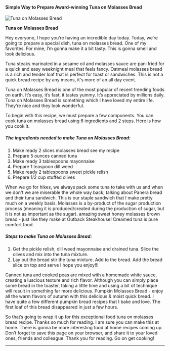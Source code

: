             

#### Simple Way to Prepare Award-winning Tuna on Molasses Bread

![Tuna on Molasses Bread](https://img-global.cpcdn.com/recipes/57edf973c233dcc6/751x532cq70/tuna-on-molasses-bread-recipe-main-photo.jpg)

**Tuna on Molasses Bread**

Hey everyone, I hope you’re having an incredible day today. Today, we’re going to prepare a special dish, tuna on molasses bread. One of my favorites. For mine, I’m gonna make it a bit tasty. This is gonna smell and look delicious.

Tuna steaks marinated in a sesame oil and molasses sauce are pan-fried for a quick and easy weeknight meal that feels fancy. Oatmeal molasses bread is a rich and tender loaf that is perfect for toast or sandwiches. This is not a quick bread recipe by any means, it's more of an all day event.

Tuna on Molasses Bread is one of the most popular of recent trending foods on earth. It’s easy, it’s fast, it tastes yummy. It’s appreciated by millions daily. Tuna on Molasses Bread is something which I have loved my entire life. They’re nice and they look wonderful.

To begin with this recipe, we must prepare a few components. You can cook tuna on molasses bread using 6 ingredients and 2 steps. Here is how you cook it.

##### The ingredients needed to make Tuna on Molasses Bread:

1.  Make ready 2 slices molasses bread see my recipe
2.  Prepare 5 ounces canned tuna
3.  Make ready 3 tablespoons mayonnaise
4.  Prepare 1 teaspoon dill weed
5.  Make ready 2 tablespoons sweet pickle relish
6.  Prepare 1/2 cup stuffed olives

When we go for hikes, we always pack some tuna to take with us and when we don't we are miserable the whole way back, talking about Panera bread and their tuna sandwich. This is our staple sandwich that I make pretty much on a weekly basis. Molasses is a by-product of the sugar production process (meaning it is produced/created during the production of sugar, but it is not as important as the sugar). amazing sweet honey molasses brown bread - just like they make at Outback Steakhouse! Creamed tuna is pure comfort food.

##### Steps to make Tuna on Molasses Bread:

1.  Get the pickle relish, dill weed mayonnaise and drained tuna. Slice the olives and mix into the tuna mixture.
2.  Lay out the bread stir the tuna mixture. Add to the bread. Add the bread slice on top and serve I hope you enjoy!!!

Canned tuna and cooked peas are mixed with a homemade white sauce, creating a luscious texture and rich flavor. Although you can simply place some bread in the toaster, taking a little time and using a bit of technique will result in something far more delicious. Pumpkin Molasses Bread - enjoy all the warm flavors of autumn with this delicious & moist quick bread. I have quite a few different pumpkin bread recipes that I bake and love. The first loaf of this bread disappeared in just a few hours.

So that’s going to wrap it up for this exceptional food tuna on molasses bread recipe. Thanks so much for reading. I am sure you can make this at home. There is gonna be more interesting food at home recipes coming up. Don’t forget to save this page on your browser, and share it to your loved ones, friends and colleague. Thank you for reading. Go on get cooking!

* * *
